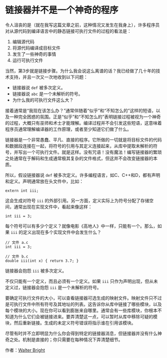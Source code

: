 # 链接器并不是一个神奇的程序

令人沮丧的是（就在我写这篇文章之前，这种情况又发生在我身上），许多程序员对从源代码到编译语言中的静态链接可执行文件的过程的看法是：

1. 编辑源代码
2. 将源代码编译成目标文件
3. 发生了一些神奇的事情
4. 运行可执行文件

当然，第3步就是链接步骤。为什么我会说这么离谱的话？我已经做了几十年的技术支持，并且一次又一次地收到以下问题：

- 链接器说 `def` 被多次定义。
- 链接器说 `abc` 是一个未解析的符号。
- 为什么我的可执行文件这么大？

接着通常是“我现在该怎么办？”通常伴随着“似乎”和“不知怎么的”这样的短语，以及一种完全困惑的氛围。正是“似乎”和“不知怎么的”表明链接过程被视为一个神奇的过程，大概只有巫师和术士才能理解。编译过程并不会引发这些短语，这意味着程序员通常理解编译器的工作原理，或者至少知道它们做了什么。

链接器是一个非常愚蠢、平凡、直接的程序。它所做的一切就是将目标文件的代码和数据段连接在一起，将符号的引用与其定义连接起来，从库中提取未解析的符号，并写出一个可执行文件。就是这样。没有咒语！没有魔法！编写链接器的繁琐之处通常在于解码和生成通常极其复杂的文件格式，但这并不会改变链接器的本质。

所以，假设链接器说 `def` 被多次定义。许多编程语言，如C、C++和D，都有声明和定义。声明通常放在头文件中，比如：

```
extern int iii;
```

这会生成对符号 `iii` 的外部引用。另一方面，定义实际上为符号分配了存储空间，通常出现在实现文件中，看起来像这样：

```
int iii = 3;
```

每个符号可以有多少个定义？就像电影《高地人》中一样，只能有一个。那么，如果 `iii` 的定义出现在多个实现文件中会发生什么？

```
// 文件 a.c
int iii = 3;
```

```
// 文件 b.c
double iii(int x) { return 3.7; }
```

链接器会抱怨 `iii` 被多次定义。

不仅只能有一个定义，而且必须有一个定义。如果 `iii` 只作为声明出现，但从未定义过，链接器会抱怨 `iii` 是一个未解析的符号。

要确定可执行文件的大小，可以查看链接器可选生成的映射文件。映射文件只不过是可执行文件中所有符号及其地址的列表。这告诉你从库中链接了哪些模块，以及每个模块的大小。现在你可以看到膨胀来自哪里。通常会有一些库模块，你根本不知道为什么它们会被链接进来。要弄清楚这一点，可以暂时从库中移除可疑的模块，然后重新链接。生成的未定义符号错误将指示谁在引用该模块。

尽管有时并不立即明显为什么你会得到特定的链接器消息，但链接器并没有什么神奇之处。机制是直接的；你只需要在每种情况下弄清楚细节。

作者：[Walter Bright](http://creativecommons.org/licenses/by/3.0/us/)